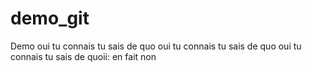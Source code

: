 # demo_git
Demo oui tu connais 
tu sais de quo oui tu connais 
tu sais de quo oui tu connais 
tu sais de quoii:
en fait non
